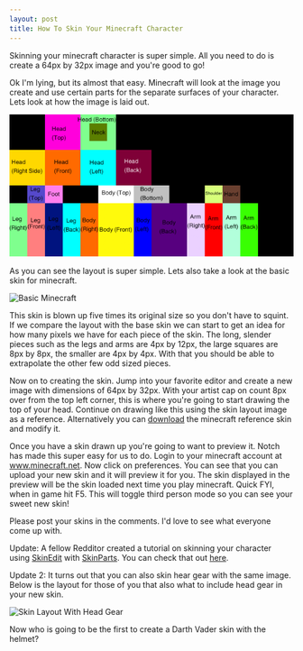 ```yaml
---
layout: post
title: How To Skin Your Minecraft Character
---
```


Skinning your minecraft character is super simple. All you need to do is create a 64px by 32px image and you're good to go! 

Ok I'm lying, but its almost that easy. Minecraft will look at the image you create and use certain parts for the separate surfaces of your character. Lets look at how the image is laid out.

![Basic Skin Layout](/images/minecraft/minecraftskin.png)

As you can see the layout is super simple. Lets also take a look at the basic skin for minecraft.

![Basic Minecraft](/images/minecraftchar.png)

This skin is blown up five times its original size so you don't have to squint. If we compare the layout with the base skin we can start to get an idea for how many pixels we have for each piece of the skin. The long, slender pieces such as the legs and arms are 4px by 12px, the large squares are 8px by 8px, the smaller are 4px by 4px. With that you should be able to extrapolate the other few odd sized pieces. 

Now on to creating the skin. Jump into your favorite editor and create a new image with dimensions of 64px by 32px. With your artist cap on count 8px over from the top left corner, this is where you're going to start drawing the top of your head. Continue on drawing like this using the skin layout image as a reference. Alternatively you can <a href="http://minecraft.net/img/char.png">download</a> the minecraft reference skin and modify it. 

Once you have a skin drawn up you're going to want to preview it. Notch has made this super easy for us to do. Login to your minecraft account at <a href="http://minecraft.net">www.minecraft.net</a>. Now click on preferences. You can see that you can upload your new skin and it will preview it for you. The skin displayed in the preview will be the skin loaded next time you play minecraft. Quick FYI, when in game hit F5. This will toggle third person mode so you can see your sweet new skin!

Please post your skins in the comments. I'd love to see what everyone come up with.

Update: A fellow Redditor created a tutorial on skinning your character using <a href="http://solidfiles.com/d/f1ee/">SkinEdit</a> with <a href="http://minecraft.decx.org/skinparts">SkinParts</a>. You can check that out <a href="http://minecraft.decx.org/log/how-to-use-parts-with-skinedit.html">here</a>.

Update 2: It turns out that you can also skin hear gear with the same image. Below is the layout for those of you that also what to include head gear in your new skin. 

![Skin Layout With Head Gear](/images/minecraft/mineskinskinwithhelm.png)

Now who is going to be the first to create a Darth Vader skin with the helmet? 